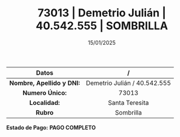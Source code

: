 ﻿---
title: 73013 | Demetrio Julián | 40.542.555 | SOMBRILLA
date: 15/01/2025
draft: false
tags: ['santa-teresita', 'titular', 'sombrilla']
---

|          **Datos**          |  /  |
|:---------------------------:|:---:|
| **Nombre, Apellido y DNI:** | Demetrio Julián / 40.542.555 |
|      **Numero Único:**      | 73013 |
|        **Localidad:**       | Santa Teresita |
|          **Rubro**          | Sombrilla |

**Estado de Pago:** **PAGO COMPLETO**

